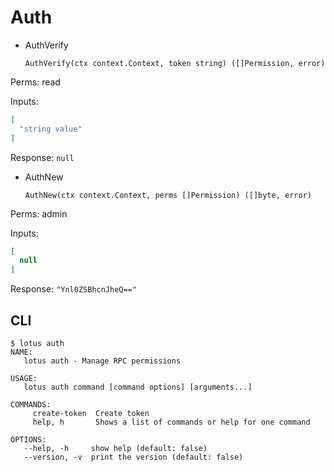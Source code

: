 # Auth

* AuthVerify

   `AuthVerify(ctx context.Context, token string) ([]Permission, error)`

Perms: read

Inputs:
```json
[
  "string value"
]
```

Response: `null`


* AuthNew

   `AuthNew(ctx context.Context, perms []Permission) ([]byte, error)`

Perms: admin

Inputs:
```json
[
  null
]
```

Response: `"Ynl0ZSBhcnJheQ=="`


## CLI

```
$ lotus auth
NAME:
   lotus auth - Manage RPC permissions

USAGE:
   lotus auth command [command options] [arguments...]

COMMANDS:
     create-token  Create token
     help, h       Shows a list of commands or help for one command

OPTIONS:
   --help, -h     show help (default: false)
   --version, -v  print the version (default: false)
```
